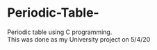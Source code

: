# Periodic-Table-
Periodic table using C programming. <br>
This was done as my University project on 5/4/20
